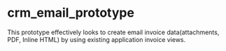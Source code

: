 # crm_email_prototype
This prototype effectively looks to create email invoice data(attachments, PDF, Inline HTML) by using existing application invoice views.
